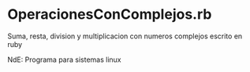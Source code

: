 # OperacionesConComplejos.rb
Suma, resta, division y multiplicacion con numeros complejos escrito en ruby

NdE: Programa para sistemas linux
